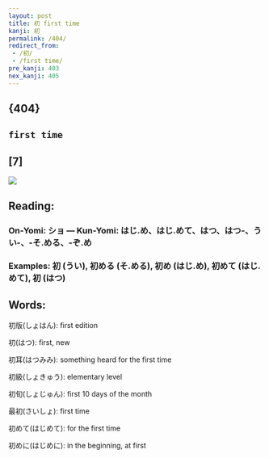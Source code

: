 ```yaml
---
layout: post
title: 初 first time
kanji: 初
permalink: /404/
redirect_from:
 - /初/
 - /first time/
pre_kanji: 403
nex_kanji: 405
---
```


## {404}

## `first time`

## [7]

<div class="stroke"><img src="E5889D.png" /></div>

## Reading:

### On-Yomi: ショ &mdash; Kun-Yomi: はじ.め、はじ.めて、はつ、はつ-、うい-、-そ.める、-ぞ.め

### Examples: 初 (うい), 初める (そ.める), 初め (はじ.め), 初めて (はじ.めて), 初 (はつ)

## Words:

初版(しょはん): first edition

初(はつ): first, new

初耳(はつみみ): something heard for the first time

初級(しょきゅう): elementary level

初旬(しょじゅん): first 10 days of the month

最初(さいしょ): first time

初めて(はじめて): for the first time

初めに(はじめに): in the beginning, at first

